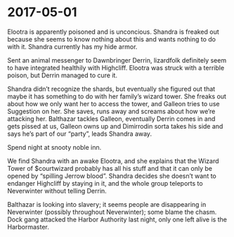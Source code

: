 # 2017-05-01

Elootra is apparently poisoned and is unconcious. Shandra is freaked out because she seems to know nothing about this and wants nothing to do with it. Shandra currently has my hide armor.

Sent an animal messenger to Dawnbringer Derrin, lizardfolk definitely seem to have integrated healthily with Highcliff. Elootra was struck with a terrible poison, but Derrin managed to cure it. 

Shandra didn’t recognize the shards, but eventually she figured out that maybe it has something to do with her family’s wizard tower. She freaks out about how we only want her to access the tower, and Galleon tries to use Suggestion on her. She saves, runs away and screams about how we’re attacking her. Balthazar tackles Galleon, eventually Derrin comes in and gets pissed at us, Galleon owns up and Dimirrodin sorta takes his side and says he’s part of our “party”, leads Shandra away.

Spend night at snooty noble inn. 

We find Shandra with an awake Elootra, and she explains that the Wizard Tower of $courtwizard probably has all his stuff and that it can only be opened by “spilling Jerrow blood”. Shandra decides she doesn’t want to endanger Highcliff by staying in it, and the whole group teleports to Neverwinter without telling Derrin. 

Balthazar is looking into slavery; it seems people are disappearing in Neverwinter (possibly throughout Neverwinter); some blame the chasm. Dock gang attacked the Harbor Authority last night, only one left alive is the Harbormaster. 


